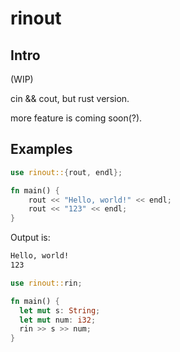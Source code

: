 # rinout

## Intro

(WIP)

cin && cout, but rust version.  

more feature is coming soon(?).  


## Examples

```rust
use rinout::{rout, endl};

fn main() {
    rout << "Hello, world!" << endl;
    rout << "123" << endl;
}
```

Output is:

```txt
Hello, world!
123
```

```rust
use rinout::rin;

fn main() {
  let mut s: String;
  let mut num: i32;
  rin >> s >> num;
}
```

